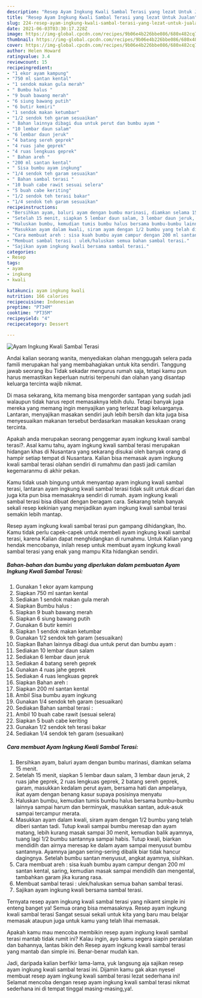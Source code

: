 ```yaml
---
description: "Resep Ayam Ingkung Kwali Sambal Terasi yang lezat Untuk Jualan"
title: "Resep Ayam Ingkung Kwali Sambal Terasi yang lezat Untuk Jualan"
slug: 224-resep-ayam-ingkung-kwali-sambal-terasi-yang-lezat-untuk-jualan
date: 2021-06-03T03:30:17.228Z
image: https://img-global.cpcdn.com/recipes/9b06e4b226bbe086/680x482cq70/ayam-ingkung-kwali-sambal-terasi-foto-resep-utama.jpg
thumbnail: https://img-global.cpcdn.com/recipes/9b06e4b226bbe086/680x482cq70/ayam-ingkung-kwali-sambal-terasi-foto-resep-utama.jpg
cover: https://img-global.cpcdn.com/recipes/9b06e4b226bbe086/680x482cq70/ayam-ingkung-kwali-sambal-terasi-foto-resep-utama.jpg
author: Helen Howard
ratingvalue: 3.4
reviewcount: 15
recipeingredient:
- "1 ekor ayam kampung"
- "750 ml santan kental"
- "1 sendok makan gula merah"
- " Bumbu halus "
- "9 buah bawang merah"
- "6 siung bawang putih"
- "6 butir kemiri"
- "1 sendok makan ketumbar"
- "1/2 sendok teh garam sesuaikan"
- " Bahan lainnya dibagi dua untuk perut dan bumbu ayam "
- "10 lembar daun salam"
- "6 lembar daun jeruk"
- "4 batang sereh geprek"
- "4 ruas jahe geprek"
- "4 ruas lengkuas geprek"
- " Bahan areh "
- "200 ml santan kental"
- " Sisa bumbu ayam ingkung"
- "1/4 sendok teh garam sesuaikan"
- " Bahan sambal terasi "
- "10 buah cabe rawit sesuai selera"
- "5 buah cabe keriting"
- "1/2 sendok teh terasi bakar"
- "1/4 sendok teh garam sesuaikan"
recipeinstructions:
- "Bersihkan ayam, baluri ayam dengan bumbu marinasi, diamkan selama 15 menit."
- "Setelah 15 menit, siapkan 5 lembar daun salam, 3 lembar daun jeruk, 2 ruas jahe geprek, 2 ruas lengkuas geprek, 2 batang sereh geprek, garam, masukkan kedalam perut ayam, bersama hati dan ampelanya, ikat ayam dengan benang kasur supaya posisinya menyatu"
- "Haluskan bumbu, kemudian tumis bumbu halus bersama bumbu-bumbu lainnya sampai harum dan berminyak, masukkan santan, aduk-asuk sampai tercampur merata."
- "Masukkan ayam dalam kwali, siram ayam dengan 1/2 bumbu yang telah diberi santan tadi. Tutup kwali sampai bumbu meresap dan ayam matang, lebih kurang masak sampai 30 menit, kemudian balik ayamnya, tuang lagi 1/2 bumbu santannya sampai habis. Tutup kwali, biarkan mendidih dan airnya meresap ke dalam ayam sampai menyusut bumbu santannya. Ayamnya jangan sering-sering dibalik biar tidak hancur dagingnya. Setelah bumbu santan menyusut, angkat ayamnya, sisihkan."
- "Cara membuat areh : sisa kuah bumbu ayam campur dengan 200 ml santan kental, saring, kemudian masak sampai mendidih dan mengental, tambahkan garam jika kurang rasa."
- "Membuat sambal terasi : ulek/haluskan semua bahan sambal terasi."
- "Sajikan ayam ingkung kwali bersama sambal terasi."
categories:
- Resep
tags:
- ayam
- ingkung
- kwali

katakunci: ayam ingkung kwali 
nutrition: 166 calories
recipecuisine: Indonesian
preptime: "PT34M"
cooktime: "PT35M"
recipeyield: "4"
recipecategory: Dessert

---
```



![Ayam Ingkung Kwali Sambal Terasi](https://img-global.cpcdn.com/recipes/9b06e4b226bbe086/680x482cq70/ayam-ingkung-kwali-sambal-terasi-foto-resep-utama.jpg)

Andai kalian seorang wanita, menyediakan olahan menggugah selera pada famili merupakan hal yang membahagiakan untuk kita sendiri. Tanggung jawab seorang ibu Tidak sekadar mengurus rumah saja, tetapi kamu pun harus memastikan keperluan nutrisi terpenuhi dan olahan yang disantap keluarga tercinta wajib nikmat.

Di masa  sekarang, kita memang bisa mengorder santapan yang sudah jadi walaupun tidak harus repot memasaknya lebih dulu. Tetapi banyak juga mereka yang memang ingin menyajikan yang terlezat bagi keluarganya. Lantaran, menyajikan masakan sendiri jauh lebih bersih dan kita juga bisa menyesuaikan makanan tersebut berdasarkan masakan kesukaan orang tercinta. 



Apakah anda merupakan seorang penggemar ayam ingkung kwali sambal terasi?. Asal kamu tahu, ayam ingkung kwali sambal terasi merupakan hidangan khas di Nusantara yang sekarang disukai oleh banyak orang di hampir setiap tempat di Nusantara. Kalian bisa memasak ayam ingkung kwali sambal terasi olahan sendiri di rumahmu dan pasti jadi camilan kegemaranmu di akhir pekan.

Kamu tidak usah bingung untuk menyantap ayam ingkung kwali sambal terasi, lantaran ayam ingkung kwali sambal terasi tidak sulit untuk dicari dan juga kita pun bisa memasaknya sendiri di rumah. ayam ingkung kwali sambal terasi bisa dibuat dengan beragam cara. Sekarang telah banyak sekali resep kekinian yang menjadikan ayam ingkung kwali sambal terasi semakin lebih mantap.

Resep ayam ingkung kwali sambal terasi pun gampang dihidangkan, lho. Kamu tidak perlu capek-capek untuk membeli ayam ingkung kwali sambal terasi, karena Kalian dapat menghidangkan di rumahmu. Untuk Kalian yang hendak mencobanya, inilah resep untuk membuat ayam ingkung kwali sambal terasi yang enak yang mampu Kita hidangkan sendiri.

<!--inarticleads1-->

##### Bahan-bahan dan bumbu yang diperlukan dalam pembuatan Ayam Ingkung Kwali Sambal Terasi:

1. Gunakan 1 ekor ayam kampung
1. Siapkan 750 ml santan kental
1. Sediakan 1 sendok makan gula merah
1. Siapkan  Bumbu halus :
1. Siapkan 9 buah bawang merah
1. Siapkan 6 siung bawang putih
1. Gunakan 6 butir kemiri
1. Siapkan 1 sendok makan ketumbar
1. Gunakan 1/2 sendok teh garam (sesuaikan)
1. Siapkan  Bahan lainnya dibagi dua untuk perut dan bumbu ayam :
1. Sediakan 10 lembar daun salam
1. Sediakan 6 lembar daun jeruk
1. Sediakan 4 batang sereh geprek
1. Gunakan 4 ruas jahe geprek
1. Sediakan 4 ruas lengkuas geprek
1. Siapkan  Bahan areh :
1. Siapkan 200 ml santan kental
1. Ambil  Sisa bumbu ayam ingkung
1. Gunakan 1/4 sendok teh garam (sesuaikan)
1. Sediakan  Bahan sambal terasi :
1. Ambil 10 buah cabe rawit (sesuai selera)
1. Siapkan 5 buah cabe keriting
1. Gunakan 1/2 sendok teh terasi bakar
1. Sediakan 1/4 sendok teh garam (sesuaikan)




<!--inarticleads2-->

##### Cara membuat Ayam Ingkung Kwali Sambal Terasi:

1. Bersihkan ayam, baluri ayam dengan bumbu marinasi, diamkan selama 15 menit.
1. Setelah 15 menit, siapkan 5 lembar daun salam, 3 lembar daun jeruk, 2 ruas jahe geprek, 2 ruas lengkuas geprek, 2 batang sereh geprek, garam, masukkan kedalam perut ayam, bersama hati dan ampelanya, ikat ayam dengan benang kasur supaya posisinya menyatu
1. Haluskan bumbu, kemudian tumis bumbu halus bersama bumbu-bumbu lainnya sampai harum dan berminyak, masukkan santan, aduk-asuk sampai tercampur merata.
1. Masukkan ayam dalam kwali, siram ayam dengan 1/2 bumbu yang telah diberi santan tadi. Tutup kwali sampai bumbu meresap dan ayam matang, lebih kurang masak sampai 30 menit, kemudian balik ayamnya, tuang lagi 1/2 bumbu santannya sampai habis. Tutup kwali, biarkan mendidih dan airnya meresap ke dalam ayam sampai menyusut bumbu santannya. Ayamnya jangan sering-sering dibalik biar tidak hancur dagingnya. Setelah bumbu santan menyusut, angkat ayamnya, sisihkan.
1. Cara membuat areh : sisa kuah bumbu ayam campur dengan 200 ml santan kental, saring, kemudian masak sampai mendidih dan mengental, tambahkan garam jika kurang rasa.
1. Membuat sambal terasi : ulek/haluskan semua bahan sambal terasi.
1. Sajikan ayam ingkung kwali bersama sambal terasi.




Ternyata resep ayam ingkung kwali sambal terasi yang nikamt simple ini enteng banget ya! Semua orang bisa memasaknya. Resep ayam ingkung kwali sambal terasi Sangat sesuai sekali untuk kita yang baru mau belajar memasak ataupun juga untuk kamu yang telah lihai memasak.

Apakah kamu mau mencoba membikin resep ayam ingkung kwali sambal terasi mantab tidak rumit ini? Kalau ingin, ayo kamu segera siapin peralatan dan bahannya, lantas bikin deh Resep ayam ingkung kwali sambal terasi yang mantab dan simple ini. Benar-benar mudah kan. 

Jadi, daripada kalian berfikir lama-lama, yuk langsung aja sajikan resep ayam ingkung kwali sambal terasi ini. Dijamin kamu gak akan nyesel membuat resep ayam ingkung kwali sambal terasi lezat sederhana ini! Selamat mencoba dengan resep ayam ingkung kwali sambal terasi nikmat sederhana ini di tempat tinggal masing-masing,ya!.

